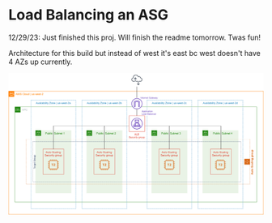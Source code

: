 # Load Balancing an ASG

12/29/23: Just finished this proj. Will finish the readme tomorrow. Twas fun!


Architecture for this build but instead of west it's east bc west doesn't have 4 AZs up currently.

![img](/IaC/TerraForm/lampStack/docs/AutoScalingLAMP.png)